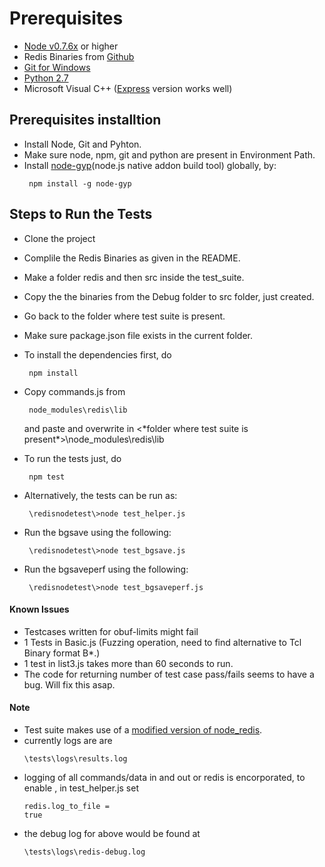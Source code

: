 # Prerequisites
* [Node v0.7.6x][0] or higher
* Redis Binaries from [Github][1]
* [Git for Windows][2]
* [Python 2.7][3]
* Microsoft Visual C++ ([Express][4] version works well)

## Prerequisites installtion
* Install Node, Git and Pyhton.
* Make sure node, npm, git and python are present in Environment Path.
* Install [node-gyp][5](node.js native addon build tool) globally, by:
	<pre><code> npm install -g node-gyp </code></pre>

	
## Steps to Run the Tests
- Clone the project
- Complile the Redis Binaries as given in the README.
- Make a folder redis and then src inside the test_suite.
- Copy the the binaries from the Debug folder to src folder, just created.
- Go back to the folder where test suite is present.
- Make sure package.json file exists in the current folder.
- To install the dependencies first, do
	 <pre><code> npm install </code></pre>
- Copy commands.js from <pre><code> node_modules\redis\lib </code></pre> and paste and overwrite in <\*folder where test suite is present*\>\node_modules\redis\lib
- To run the tests just, do
	 <pre><code> npm test </code></pre>

- Alternatively, the tests can be run as:
	 <pre><code> \redisnodetest\>node test_helper.js </code></pre>
	 
- Run the bgsave using the following:
	<pre><code> \redisnodetest\>node test_bgsave.js </code></pre>

- Run the bgsaveperf using the following:
	<pre><code> \redisnodetest\>node test_bgsaveperf.js </code></pre>



#### Known Issues
- Testcases written for obuf-limits might fail
- 1 Tests in Basic.js (Fuzzing operation, need to find alternative to Tcl Binary format B*.)
- 1 test in list3.js takes more than 60 seconds to run.
- The code for returning number of test case pass/fails seems to have a bug. Will fix this asap.

#### Note
- Test suite makes use of a [modified version of node_redis][6].
- currently logs are are <pre><code>\tests\logs\results.log</code></pre>
- logging of all commands/data in and out or redis is encorporated, to enable , in test_helper.js set <pre><code>redis.log_to_file = true</code></pre>
- the debug log for above would be found at <pre><code>\tests\logs\redis-debug.log</code></pre>

[0]: http://nodejs.org/download/
[1]: https://github.com/MSOpenTech/redis
[2]: http://code.google.com/p/msysgit/downloads/list?q=full+installer+official+git
[3]: http://www.python.org/download/releases/2.7.3/
[4]: http://www.microsoft.com/visualstudio/en-us/products/2010-editions/visual-cpp-express
[5]: https://github.com/TooTallNate/node-gyp
[6]: https://github.com/nitesh123/node_redis